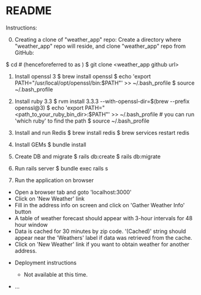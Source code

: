 # README

Instructions:

0) Creating a clone of "weather_app" repo:
   Create a directory where "weather_app" repo will reside, and clone "weather_app" repo from GitHub:

  $ cd <path where you want to store the code>   # (henceforeferred to as <path to repo>)
  $ git clone <weather_app github url>

1) Install openssl 3
  $ brew install openssl
  $ echo 'export PATH="/usr/local/opt/openssl/bin:$PATH"' >> ~/.bash_profile
  $ source ~/.bash_profile

2) Install ruby 3.3
  $ rvm install 3.3.3 --with-openssl-dir=$(brew --prefix openssl@3)
  $ echo 'export PATH="<path_to_your_ruby_bin_dir>:$PATH"' >> ~/.bash_profile   # you can run 'which ruby' to find the path
  $ source ~/.bash_profile

3) Install and run Redis
  $ brew install redis
  $ brew services restart redis

4) Install GEMs
  $ bundle install

5) Create DB and migrate
  $ rails db:create
  $ rails db:migrate

6) Run rails server
  $ bundle exec rails s

7) Run the application on browser
  - Open a browser tab and goto 'localhost:3000'
  - Click on 'New Weather' link
  - Fill in the address info on screen and click on 'Gather Weather Info' button
  - A table of weather forecast should appear with 3-hour intervals for 48 hour window
  - Data is cached for 30 minutes by zip code.  '(Cached)' string should appear near the 'Weathers' label if data was retrieved from the cache.
  - Click on 'New Weather' link if you want to obtain weather for another address.


* Deployment instructions
  - Not available at this time.

* ...
